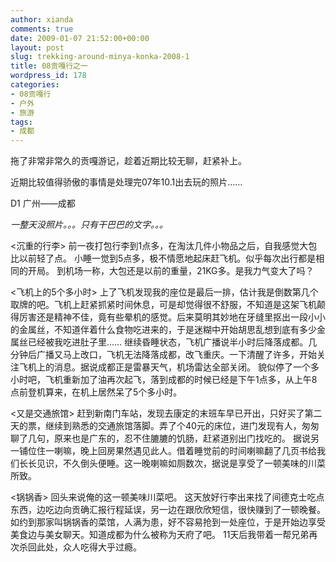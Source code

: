 ```yaml
---
author: xianda
comments: true
date: 2009-01-07 21:52:00+00:00
layout: post
slug: trekking-around-minya-konka-2008-1
title: 08贡嘎行之一
wordpress_id: 178
categories:
- 08贡嘎行
- 户外
- 旅游
tags:
- 成都
---
```


拖了非常非常久的贡嘎游记，趁着近期比较无聊，赶紧补上。



近期比较值得骄傲的事情是处理完07年10.1出去玩的照片……





D1 广州——成都



_一整天没照片。。。只有干巴巴的文字。。。_





<沉重的行李>
前一夜打包行李到1点多，在淘汰几件小物品之后，自我感觉大包比以前轻了点。
小睡一觉到5点多，极不情愿地起床赶飞机。似乎每次出行都是相同的开局。
到机场一称，大包还是以前的重量，21KG多。是我力气变大了吗？





<飞机上的5个多小时>
上了飞机发现我的座位是最后一排，估计我是倒数第几个取牌的吧。飞机上赶紧抓紧时间休息，可是却觉得很不舒服，不知道是这架飞机颠得厉害还是精神不佳，竟有些晕机的感觉。后来莫明其妙地在牙缝里抠出一段小小的金属丝，不知道伴着什么食物吃进来的，于是迷糊中开始胡思乱想到底有多少金属丝已经被我吃进肚子里……
继续昏睡状态，飞机广播说半小时后降落成都。几分钟后广播又马上改口，飞机无法降落成都，改飞重庆。一下清醒了许多，开始关注飞机上的消息。据说成都正是雷暴天气，机场雷达全部关闭。  <!-- more -->
貌似停了一个多小时吧，飞机重新加了油再次起飞，落到成都的时候已经是下午1点多，从上午8点前登机算来，在机上居然呆了5个多小时。





<又是交通旅馆>
赶到新南门车站，发现去康定的末班车早已开出，只好买了第二天的票，继续到熟悉的交通旅馆落脚。弄了个40元的床位，进门发现有人，匆匆聊了几句，原来也是广东的，忍不住膔膔的饥肠，赶紧道别出门找吃的。
据说另一铺位住一喇嘛，晚上回房果然遇见此人。借着睡觉前的时间喇嘛翻了几页书给我们长长见识，不久倒头便睡。这一晚喇嘛如厕数次，据说是享受了一顿美味的川菜所致。





<锅锅香>
回头来说俺的这一顿美味川菜吧。
这天放好行李出来找了间德克士吃点东西，边吃边向贡确汇报行程延误，另一边在跟欣欣短信，很快赚到了一顿晚餐。
如约到那家叫锅锅香的菜馆，人满为患，好不容易抢到一处座位，于是开始边享受美食边与美女聊天。知道成都为什么被称为天府了吧。
11天后我带着一帮兄弟再次杀回此处，众人吃得大乎过瘾。


